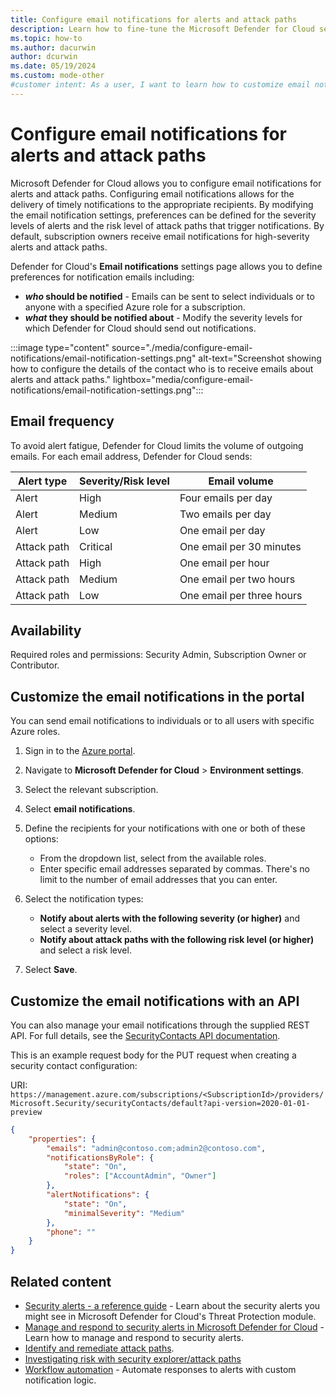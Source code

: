 ```yaml
---
title: Configure email notifications for alerts and attack paths
description: Learn how to fine-tune the Microsoft Defender for Cloud security alert emails to ensure the right people receive timely notifications.
ms.topic: how-to
ms.author: dacurwin
author: dcurwin
ms.date: 05/19/2024
ms.custom: mode-other
#customer intent: As a user, I want to learn how to customize email notifications for alerts and attack paths in Microsoft Defender for Cloud.
---
```


# Configure email notifications for alerts and attack paths

Microsoft Defender for Cloud allows you to configure email notifications for alerts and attack paths. Configuring email notifications allows for the delivery of timely notifications to the appropriate recipients. By modifying the email notification settings, preferences can be defined for the severity levels of alerts and the risk level of attack paths that trigger notifications. By default, subscription owners receive email notifications for high-severity alerts and attack paths.

Defender for Cloud's **Email notifications** settings page allows you to define preferences for notification emails including:

- ***who* should be notified** - Emails can be sent to select individuals or to anyone with a specified Azure role for a subscription.
- ***what* they should be notified about** - Modify the severity levels for which Defender for Cloud should send out notifications.

:::image type="content" source="./media/configure-email-notifications/email-notification-settings.png" alt-text="Screenshot showing how to configure the details of the contact who is to receive emails about alerts and attack paths." lightbox="media/configure-email-notifications/email-notification-settings.png":::

## Email frequency

To avoid alert fatigue, Defender for Cloud limits the volume of outgoing emails. For each email address, Defender for Cloud sends:

|Alert type | Severity/Risk level | Email volume |
|--|--|--|
| Alert | High | Four emails per day |
| Alert | Medium | Two emails per day |
| Alert | Low | One email per day |
| Attack path | Critical | One email per 30 minutes |
| Attack path | High | One email per hour |
| Attack path | Medium | One email per two hours |
| Attack path | Low | One email per three hours |

## Availability

Required roles and permissions: Security Admin, Subscription Owner or Contributor.

## Customize the email notifications in the portal

You can send email notifications to individuals or to all users with specific Azure roles.

1. Sign in to the [Azure portal](https://portal.azure.com/).

1. Navigate to **Microsoft Defender for Cloud** > **Environment settings**.

1. Select the relevant subscription.

1. Select **email notifications**.

1. Define the recipients for your notifications with one or both of these options:

    - From the dropdown list, select from the available roles.
    - Enter specific email addresses separated by commas. There's no limit to the number of email addresses that you can enter.

1. Select the notification types:

    - **Notify about alerts with the following severity (or higher)** and select a severity level.
    - **Notify about attack paths with the following risk level (or higher)** and select a risk level.

1. Select **Save**.

## Customize the email notifications with an API

You can also manage your email notifications through the supplied REST API. For full details, see the [SecurityContacts API documentation](/rest/api/defenderforcloud-composite/security-contacts?view=rest-defenderforcloud-composite-latest&preserve-view=true).

This is an example request body for the PUT request when creating a security contact configuration:

URI: `https://management.azure.com/subscriptions/<SubscriptionId>/providers/Microsoft.Security/securityContacts/default?api-version=2020-01-01-preview`

```json
{
    "properties": {
        "emails": "admin@contoso.com;admin2@contoso.com",
        "notificationsByRole": {
            "state": "On",
            "roles": ["AccountAdmin", "Owner"]
        },
        "alertNotifications": {
            "state": "On",
            "minimalSeverity": "Medium"
        },
        "phone": ""
    }
}
```

## Related content

- [Security alerts - a reference guide](alerts-reference.md) - Learn about the security alerts you might see in Microsoft Defender for Cloud's Threat Protection module.
- [Manage and respond to security alerts in Microsoft Defender for Cloud](managing-and-responding-alerts.yml) - Learn how to manage and respond to security alerts.
- [Identify and remediate attack paths](how-to-manage-attack-path.md).
- [Investigating risk with security explorer/attack paths](concept-attack-path.md)
- [Workflow automation](workflow-automation.yml) - Automate responses to alerts with custom notification logic.
